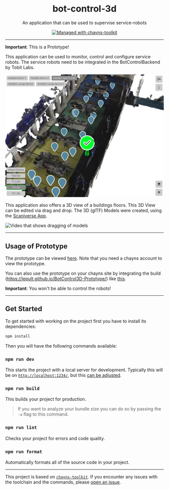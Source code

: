 <div align="center">
    <h1>bot-control-3d</h1>
    <p>An application that can be used to supervise service-robots</p>
    <a href="https://github.com/TobitSoftware/chayns-toolkit">
        <img 
            alt="Managed with chayns-toolkit" 
            src="https://img.shields.io/badge/managed%20with-chayns--toolkit-%23000?style=for-the-badge"
        />
    </a>
</div>

---

<b>Important</b>: This is a Prototype!

This application can be used to monitor, control and configure service robots. The service robots need to be integrated in the BotControlBackend by Tobit Labs.

![Screenshot of the Prototype](resources/Screenshot%20Uebersicht.png)

This application also offers a 3D view of a buildings floors. This 3D View can be edited via drag and drop. The 3D (glTF) Models were created, using the [Scaniverse App](https://scaniverse.com/).

![Video that shows dragging of models](resources/Animation.gif)

---

## Usage of Prototype

The prototype can be viewed [here](https://lptest.chayns.site/). Note that you need a chayns account to view the prototype.

You can also use the prototype on your chayns site by integrating the build (https://lepult.github.io/BotControl3D-Prototype/) like [this](https://github.com/TobitSoftware/create-chayns-app?tab=readme-ov-file#developing-a-custom-page).

<b>Important</b>: You won't be able to control the robots!

---

## Get Started

To get started with working on the project first you have to install its
dependencies:

```bash
npm install
```

Then you will have the following commands available:

### `npm run dev`

This starts the project with a local server for development. Typically this will
be on [`http://localhost:1234/`](http://localhost:1234/), but this
[can be adjusted](https://github.com/TobitSoftware/chayns-toolkit#development-options).

### `npm run build`

This builds your project for production.

> If you want to analyze your bundle size you can do so by passing the `-a` flag
> to this command.

### `npm run lint`

Checks your project for errors and code quality.

### `npm run format`

Automatically formats all of the source code in your project.

---

This project is based on
[`chayns-toolkit`](https://github.com/TobitSoftware/chayns-toolkit). If you
encounter any issues with the toolchain and the commands, please
[open an issue](https://github.com/TobitSoftware/chayns-toolkit/issues/new).
